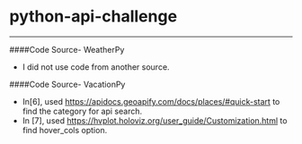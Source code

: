 # python-api-challenge
---------------------------------
####Code Source- WeatherPy
* I did not use code from another source.

####Code Source- VacationPy
* In[6], used https://apidocs.geoapify.com/docs/places/#quick-start to find the category for api search.
* In [7], used https://hvplot.holoviz.org/user_guide/Customization.html to find hover_cols option.
